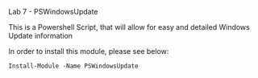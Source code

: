 Lab 7 - PSWindowsUpdate 

This is a Powershell Script, that will allow for easy and detailed Windows Update information 

In order to install this module, please see below:
```
Install-Module -Name PSWindowsUpdate 
```
